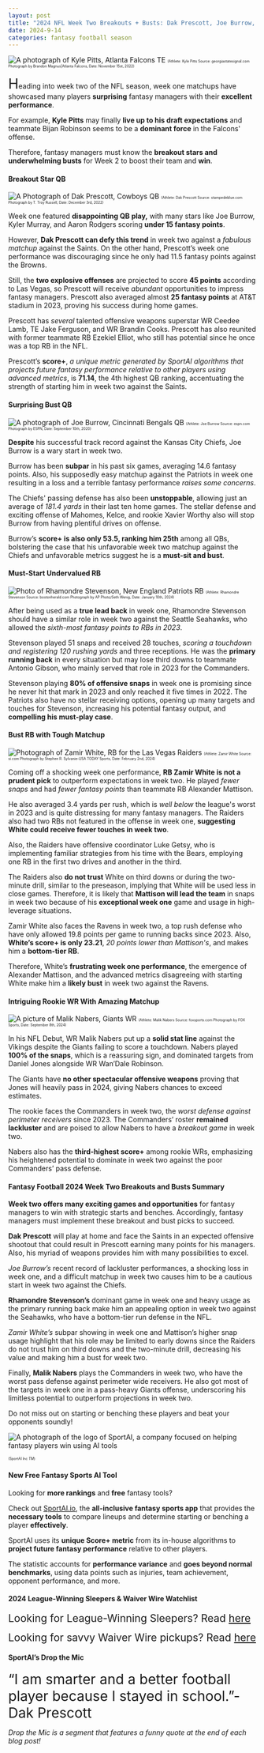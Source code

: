 ```yaml
---
layout: post
title: "2024 NFL Week Two Breakouts + Busts: Dak Prescott, Joe Burrow, Zamir White, etc."
date: 2024-9-14
categories: fantasy football season
---
```

![A photograph of Kyle Pitts, Atlanta Falcons TE](https://s4844.pcdn.co/wp-content/uploads/2022/11/11_15_22_kylepitts.jpeg)
<span style="font-size:0.5em;">(Athlete: Kyle Pitts Source: georgiastatesignal.com Photograph by Brandon Magnus|Atlanta Falcons, Date: November 15st, 2022)</span> 

<span style="font-size:2em;">H</span>eading into week two of the NFL season, week one matchups have showcased many players **surprising** fantasy managers with their **excellent performance**. 

For example, **Kyle Pitts** may finally **live up to his draft expectations** and teammate Bijan Robinson seems to be a **dominant force** in the Falcons' offense.

Therefore, fantasy managers must know the **breakout stars and underwhelming busts** for Week 2 to boost their team and **win**. 

#### Breakout Star QB 

![A Photograph of Dak Prescott, Cowboys QB](https://cdn.vox-cdn.com/thumbor/uL6uD5ckNND4U9X0G59OqaQjN54=/1400x788/filters:format(jpeg)/cdn.vox-cdn.com/uploads/chorus_asset/file/24259086/1445103431.jpg)
<span style="font-size:0.5em;">(Athlete: Dak Prescott Source: stampedeblue.com Photograph by T. Troy Russell, Date: December 3rd, 2022)</span> 

Week one featured **disappointing QB play,** with many stars like Joe Burrow, Kyler Murray, and Aaron Rodgers scoring **under 15 fantasy points**. 

However, **Dak Prescott can defy this trend** in week two against a *fabulous matchup* against the Saints. On the other hand, Prescott’s week one performance was discouraging since he only had 11.5 fantasy points against the Browns. 

Still, the **two explosive offenses** are projected to score **45 points** according to Las Vegas, so Prescott will receive *abundant* opportunities to impress fantasy managers. Prescott also averaged almost **25 fantasy points** at AT&T stadium in 2023, proving his success during home games. 

Prescott has *several* talented offensive weapons superstar WR Ceedee Lamb, TE Jake Ferguson, and WR Brandin Cooks. Prescott has also reunited with former teammate RB Ezekiel Elliot, who still has potential since he once was a top RB in the NFL. 

Prescott’s **score+**, *a unique metric generated by SportAI algorithms that projects future fantasy performance relative to other players using advanced metrics*, is **71.14**, the 4th highest QB ranking, accentuating the strength of starting him in week two against the Saints. 

#### Surprising Bust QB 

![A photograph of Joe Burrow, Cincinnati Bengals QB](https://a.espncdn.com/combiner/i?img=%2Fphoto%2F2020%2F0913%2Fr745073_1296x729_16%2D9.jpg)
<span style="font-size:0.5em;">(Athlete: Joe Burrow Source: espn.com Photograph by ESPN, Date: September 10th, 2020)</span> 

**Despite** his successful track record against the Kansas City Chiefs, Joe Burrow is a wary start in week two. 

Burrow has been **subpar** in his past six games, averaging 14.6 fantasy points. Also, his supposedly easy matchup against the Patriots in week one resulting in a loss and a terrible fantasy performance *raises some concerns*. 

The Chiefs' passing defense has also been **unstoppable**, allowing just an average of *181.4 yards* in their last ten home games. The stellar defense and exciting offense of Mahomes, Kelce, and rookie Xavier Worthy also will stop Burrow from having plentiful drives on offense. 

Burrow’s **score+ is also only 53.5, ranking him 25th** among all QBs, bolstering the case that his unfavorable week two matchup against the Chiefs and unfavorable metrics suggest he is a **must-sit and bust**. 

#### Must-Start Undervalued RB 

![Photo of Rhamondre Stevenson, New England Patriots RB](https://www.bostonherald.com/wp-content/uploads/2023/09/AP23267685218168.jpg?w=1566)
<span style="font-size:0.5em;">(Athlete: Rhamondre Stevenson Source: bostonherald.com Photograph by AP Photo/Seth Wenig, Date: January 10th, 2024)</span> 

After being used as a **true lead back** in week one, Rhamondre Stevenson should have a similar role in week two against the Seattle Seahawks, who allowed the *sixth-most fantasy points to RBs in 2023*. 

Stevenson played 51 snaps and received 28 touches, *scoring a touchdown and registering 120 rushing yards* and three receptions. He was the **primary running back** in every situation but may lose third downs to teammate Antonio Gibson, who mainly served that role in 2023 for the Commanders. 

Stevenson playing **80% of offensive snaps** in week one is promising since he never hit that mark in 2023 and only reached it five times in 2022. The Patriots also have no stellar receiving options, opening up many targets and touches for Stevenson, increasing his potential fantasy output, and **compelling his must-play case**. 

#### Bust RB with Tough Matchup 

![Photograph of Zamir White, RB for the Las Vegas Raiders](https://www.si.com/.image/c_limit%2Ccs_srgb%2Cq_auto:good%2Cw_700/MjA0MDQ1NzM2NjAwNDEzNzU2/usatsi_22245077_168390101_lowres.webp)
<span style="font-size:0.5em;">(Athlete: Zamir White Source: si.com Photograph by Stephen R. Sylvanie-USA TODAY Sports, Date: February 2nd, 2024)</span> 

Coming off a shocking week one performance, **RB Zamir White is not a prudent pick** to outperform expectations in week two. He played *fewer snaps* and had *fewer fantasy points* than teammate RB Alexander Mattison. 

He also averaged 3.4 yards per rush, which is *well below* the league's worst in 2023 and is quite distressing for many fantasy managers. The Raiders also had two RBs not featured in the offense in week one, **suggesting White could receive fewer touches in week two**. 

Also, the Raiders have offensive coordinator Luke Getsy, who is implementing familiar strategies from his time with the Bears, employing one RB in the first two drives and another in the third. 

The Raiders also **do not trust** White on third downs or during the two-minute drill, similar to the preseason, implying that White will be used less in close games. Therefore, it is likely that **Mattison will lead the team** in snaps in week two because of his **exceptional week one** game and usage in high-leverage situations. 

Zamir White also faces the Ravens in week two, a top rush defense who have only allowed 19.8 points per game to running backs since 2023. Also, **White’s score+ is only 23.21**, *20 points lower than Mattison's*, and makes him a **bottom-tier RB**. 

Therefore, White’s **frustrating week one performance**, the emergence of Alexander Mattison, and the advanced metrics disagreeing with starting White make him a **likely bust** in week two against the Ravens. 

#### Intriguing Rookie WR With Amazing Matchup
![A picture of Malik Nabers, Giants WR](https://a57.foxsports.com/statics.foxsports.com/www.foxsports.com/content/uploads/2024/09/1294/728/nabers1.jpg?ve=1&tl=1)
<span style="font-size:0.5em;">(Athlete: Malik Nabers Source: foxsports.com Photograph by FOX Sports, Date: September 8th, 2024)</span> 

In his NFL Debut, WR Malik Nabers put up a **solid stat line** against the Vikings despite the Giants failing to score a touchdown. Nabers played **100% of the snaps**, which is a reassuring sign, and dominated targets from Daniel Jones alongside WR Wan’Dale Robinson. 

The Giants have **no other spectacular offensive weapons** proving that Jones will heavily pass in 2024, giving Nabers chances to exceed estimates. 

The rookie faces the Commanders in week two, the *worst defense against perimeter receivers* since 2023. The Commanders’ roster **remained lackluster** and are poised to allow Nabers to have a *breakout game* in week two. 

Nabers also has the **third-highest score+** among rookie WRs, emphasizing his heightened potential to dominate in week two against the poor Commanders’ pass defense. 

#### Fantasy Football 2024 Week Two Breakouts and Busts Summary

**Week two offers many exciting games and opportunities** for fantasy managers to win with strategic starts and benches. Accordingly, fantasy managers must implement these breakout and bust picks to succeed. 

**Dak Prescott** will play at home and face the Saints in an expected offensive shootout that could result in Prescott earning many points for his managers. Also, his myriad of weapons provides him with many possibilities to excel. 

*Joe Burrow’s* recent record of lackluster performances, a shocking loss in week one, and a difficult matchup in week two causes him to be a cautious start in week two against the Chiefs. 

**Rhamondre Stevenson’s** dominant game in week one and heavy usage as the primary running back make him an appealing option in week two against the Seahawks, who have a bottom-tier run defense in the NFL. 

*Zamir White’s* subpar showing in week one and Mattison’s higher snap usage highlight that his role may be limited to early downs since the Raiders do not trust him on third downs and the two-minute drill, decreasing his value and making him a bust for week two. 

Finally, **Malik Nabers** plays the Commanders in week two, who have the worst pass defense against perimeter wide receivers. He also got most of the targets in week one in a pass-heavy Giants offense, underscoring his limitless potential to outperform projections in week two. 

Do not miss out on starting or benching these players and beat your opponents soundly! 

![A photograph of the logo of SportAI, a company focused on helping fantasy players win using AI tools](https://miro.medium.com/v2/resize:fit:908/format:webp/0*XJQxNj4js71Q1nRN) 

<span style="font-size:0.5em;">(SportAI Inc *TM*)</span>

#### New Free Fantasy Sports AI Tool

Looking for **more rankings** and **free** fantasy tools? 

Check out [SportAI.io](https://sportai.io/), the **all-inclusive fantasy sports app** that provides the **necessary tools** to compare lineups and determine starting or benching a player **effectively**. 

SportAI uses its **unique Score+ metric** from its in-house algorithms to **project future fantasy performance** relative to other players. 

The statistic accounts for **performance variance** and **goes beyond normal benchmarks**, using data points such as injuries, team achievement, opponent performance, and more.

#### 2024 League-Winning Sleepers & Waiver Wire Watchlist
<span style="font-size:1.5em;">Looking for League-Winning Sleepers? Read [here](https://sportai.io/fantasy/football/draft/2024/08/02/NFL-Fantasy-Football-League-Winning-Breakouts-Sleepers.html)</span>

<span style="font-size:1.5em;">Looking for savvy Waiver Wire pickups? Read [here](https://sportai.io/fantasy/football/2024/08/31/NFL-Fantasy-Football-Waiver-Wire-Bounce-Back-Comeback-Watchlist.html)</span>

#### SportAI’s Drop the Mic 
<span style="font-size:2em;"> “I am smarter and a better football player because I stayed in school.”-Dak Prescott</span>

*Drop the Mic is a segment that features a funny quote at the end of each blog post!*
